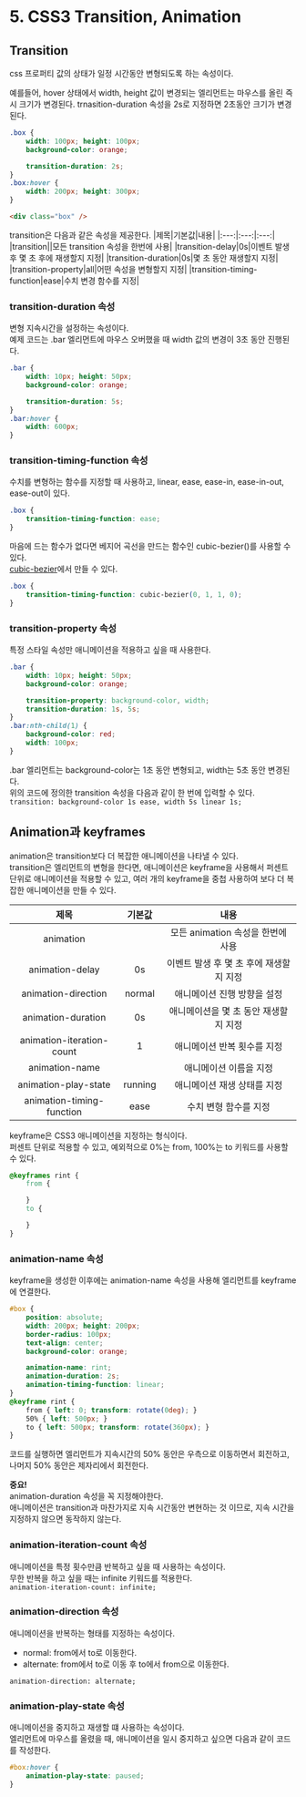 # 5. CSS3 Transition, Animation

## Transition
css 프로퍼티 값의 상태가 일정 시간동안 변형되도록 하는 속성이다.

예를들어, hover 상태에서 width, height 값이 변경되는 엘리먼트는 마우스를 올린 즉시 크기가 변경된다. trnasition-duration 속성을 2s로 지정하면 2초동안 크기가 변경된다.
```css
.box {
    width: 100px; height: 100px;
    background-color: orange;

    transition-duration: 2s;
}
.box:hover {
    width: 200px; height: 300px;
}
```
```html
<div class="box" />
```

transition은 다음과 같은 속성을 제공한다.
|제목|기본값|내용|
|:---:|:---:|:---:|
|transition||모든 transition 속성을 한번에 사용|
|transition-delay|0s|이벤트 발생 후 몇 초 후에 재생할지 지정|
|transition-duration|0s|몇 초 동안 재생할지 지정|
|transition-property|all|어떤 속성을 변형할지 지정|
|transition-timing-function|ease|수치 변경 함수를 지정|

### transition-duration 속성
변형 지속시간을 설정하는 속성이다.  
예제 코드는 .bar 엘리먼트에 마우스 오버했을 때 width 값의 변경이 3초 동안 진행된다.
```css
.bar {
    width: 10px; height: 50px;
    background-color: orange;

    transition-duration: 5s;
}
.bar:hover {
    width: 600px;
}
```

### transition-timing-function 속성
수치를 변형하는 함수를 지정할 때 사용하고, linear, ease, ease-in, ease-in-out, ease-out이 있다.  
```css
.box {
    transition-timing-function: ease;
}
```
마음에 드는 함수가 없다면 베지어 곡선을 만드는 함수인 cubic-bezier()를 사용할 수 있다.  
[cubic-bezier](https://cubic-bezier.com/)에서 만들 수 있다.
```css
.box {
    transition-timing-function: cubic-bezier(0, 1, 1, 0);
}
```

### transition-property 속성
특정 스타일 속성만 애니메이션을 적용하고 싶을 때 사용한다.
```css
.bar {
    width: 10px; height: 50px;
    background-color: orange;

    transition-property: background-color, width;
    transition-duration: 1s, 5s;
}
.bar:nth-child(1) {
    background-color: red;
    width: 100px;
}
```
.bar 엘리먼트는 background-color는 1초 동안 변형되고, width는 5초 동안 변경된다.  
위의 코드에 정의한 transition 속성을 다음과 같이 한 번에 입력할 수 있다.  
`transition: background-color 1s ease, width 5s linear 1s;`

## Animation과 keyframes
animation은 transition보다 더 복잡한 애니메이션을 나타낼 수 있다.  
transition은 엘리먼트의 변형을 한다면, 애니메이션은 keyframe을 사용해서 퍼센트 단위로 애니메이션을 적용할 수 있고, 여러 개의 keyframe을 중첩 사용하여 보다 더 복잡한 애니메이션을 만들 수 있다.

|제목|기본값|내용|
|:---:|:---:|:---:|
|animation||모든 animation 속성을 한번에 사용|
|animation-delay|0s|이벤트 발생 후 몇 초 후에 재생할지 지정|
|animation-direction|normal|애니메이션 진행 방향을 설정|
|animation-duration|0s|애니메이션을 몇 초 동안 재생할지 지정|
|animation-iteration-count|1|애니메이션 반복 횟수를 지정|
|animation-name||애니메이션 이름을 지정|
|animation-play-state|running|애니메이션 재생 상태를 지정|
|animation-timing-function|ease|수치 변형 함수를 지정|

keyframe은 CSS3 애니메이션을 지정하는 형식이다.  
퍼센트 단위로 적용할 수 있고, 예외적으로 0%는 from, 100%는 to 키워드를 사용할 수 있다.
```css
@keyframes rint {
    from {

    }
    to {

    }
}
```

### animation-name 속성
keyframe을 생성한 이후에는 animation-name 속성을 사용해 엘리먼트를 keyframe에 연결한다.  
```css
#box {
    position: absolute;
    width: 200px; height: 200px;
    border-radius: 100px;
    text-align: center;
    background-color: orange;

    animation-name: rint;
    animation-duration: 2s;
    animation-timing-function: linear;
}
@keyframe rint {
    from { left: 0; transform: rotate(0deg); }
    50% { left: 500px; }
    to { left: 500px; transform: rotate(360px); }
}
```
코드를 실행하면 엘리먼트가 지속시간의 50% 동안은 우측으로 이동하면서 회전하고, 나머지 50% 동안은 제자리에서 회전한다.

**중요!**  
animation-duration 속성을 꼭 지정해야한다.  
애니메이션은 transition과 마찬가지로 지속 시간동안 변현하는 것 이므로, 지속 시간을 지정하지 않으면 동작하지 않는다.

### animation-iteration-count 속성
애니메이션을 특정 횟수만큼 반복하고 싶을 때 사용하는 속성이다.  
무한 반복을 하고 싶을 때는 infinite 키워드를 적용한다.  
`animation-iteration-count: infinite;`

### animation-direction 속성
애니메이션을 반복하는 형태를 지정하는 속성이다.  
- normal: from에서 to로 이동한다.
- alternate: from에서 to로 이동 후 to에서 from으로 이동한다.

`animation-direction: alternate;`

### animation-play-state 속성
애니메이션을 중지하고 재생할 떄 사용하는 속성이다.  
엘리먼트에 마우스를 올렸을 때, 애니메이션을 일시 중지하고 싶으면 다음과 같이 코드를 작성한다.
```css
#box:hover {
    animation-play-state: paused;
}
```

